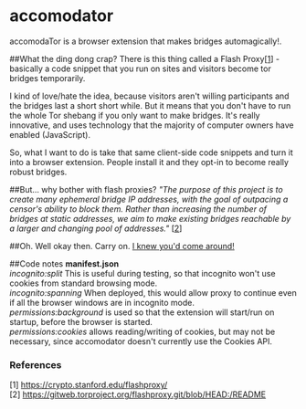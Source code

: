 accomodator
===========

accomodaTor is a browser extension that makes bridges automagically!.

##What the ding dong crap?
There is this thing called a Flash Proxy[[1](https://crypto.stanford.edu/flashproxy/)] - basically a code snippet that you run on sites and visitors become tor bridges temporarily.

I kind of love/hate the idea, because visitors aren't willing participants and the bridges last a short short while. But it means that you don't have to run the whole Tor shebang if you only want to make bridges. It's really innovative, and uses technology that the majority of computer owners have enabled (JavaScript).

So, what I want to do is take that same client-side code snippets and turn it into a browser extension. People install it and they opt-in to become really robust bridges. 

##But... why bother with flash proxies?
*"The purpose of this project is to create many ephemeral bridge IP
addresses, with the goal of outpacing a censor's ability to block them.
Rather than increasing the number of bridges at static addresses, we aim
to make existing bridges reachable by a larger and changing pool of
addresses."* [[2](https://gitweb.torproject.org/flashproxy.git/blob/HEAD:/README)]

##Oh. Well okay then. Carry on.
[I knew you'd come around!](https://www.youtube.com/watch?v=HrlSkcHQnwI)

##Code notes
**manifest.json**  
*incognito:split* This is useful during testing, so that incognito won't use cookies from standard browsing mode.  
*incognito:spanning* When deployed, this would allow proxy to continue even if all the browser windows are in incognito mode.  
*permissions:background* is used so that the extension will start/run on startup, before the browser is started.  
*permissions:cookies* allows reading/writing of cookies, but may not be necessary, since accomodator doesn't currently use the Cookies API.  

### References
[1] https://crypto.stanford.edu/flashproxy/  
[2] https://gitweb.torproject.org/flashproxy.git/blob/HEAD:/README
